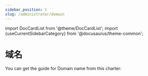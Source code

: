 ```yaml
---
sidebar_position: 1
slug: /administrator/domain
---
```


import DocCardList from '@theme/DocCardList';
import {useCurrentSidebarCategory} from '@docusaurus/theme-common';

# 域名

You can get the guide for Domain name from this charter:  

<DocCardList items={useCurrentSidebarCategory().items}/>
